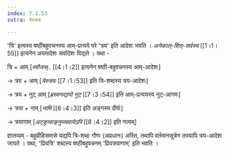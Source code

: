 ```yaml
---
index: 7.1.53
sutra: त्रेस्त्रयः

---
```

'त्रि' इत्यस्य षष्ठीबहुवचनस्य आम्-प्रत्यये परे 'त्रय' इति आदेशः भवति ।  _अनेकाल्-शित्-सर्वस्य_ [[1।1।55]] इत्यनेन अयमादेशः सर्वादेशः विद्यते । यथा -



त्रि + आम् [_स्वौजस्.._ [[4।1।2]] इत्यनेन षष्ठी-बहुवचनस्य आम्-आदेशः]

→ त्रय + आम् [_त्रेस्त्रयः_ [[7।1।53]] इति त्रि-शब्दस्य त्रय-आदेशः]

→ त्रय + नुट् आम् [_ह्रस्वनद्यापो नुट्_ [[7।3।54]] इति आम्-प्रत्ययस्य नुट्-आगमः]

→ त्रया + नाम् [_नामि_ [[6।4।3]] इति अङ्गस्य दीर्घः]

→ त्रयाणाम् [_अट्कुप्वाङ्नुम्व्यवायेऽपि_ [[8।4।2]] इति णत्वम्]



ज्ञातव्यम् -  बहुव्रीहिसमासे यद्यपि त्रि-शब्दः गौणः (अप्रधानः) अस्ति, तथापि वर्तमानसूत्रेण तस्यापि त्रय-आदेशः जायते । यथा, 'प्रियत्रि' शब्दस्य षष्ठीबहुवचनम् 'प्रियत्रयाणाम्' इति भवति ।